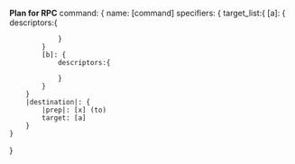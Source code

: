 **Plan for RPC**
command: {
    name: [command]
    specifiers: {
        target_list:{
            [a]: {
                descriptors:{

                }
            }
            [b]: {
                descriptors:{

                }
            }
        }
        |destination|: {
            |prep|: [x] (to)
            target: [a]
        }
    }
}
